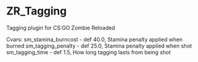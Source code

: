 # ZR_Tagging
Tagging plugin for CS:GO Zombie Reloaded

Cvars:
sm_stamina_burncost - def 40.0, Stamina penalty applied when burned
sm_tagging_penalty - def 25.0, Stamina penalty applied when shot
sm_tagging_time - def 1.5, How long tagging lasts from being shot
